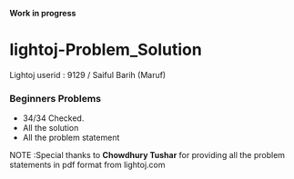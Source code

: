 **Work in progress**

# lightoj-Problem_Solution

Lightoj userid : 9129 / Saiful Barih (Maruf)

### Beginners Problems
 
 + 34/34 Checked.
 + All the solution
 + All the problem statement



NOTE :Special thanks to **Chowdhury Tushar** for providing all the problem statements in pdf format from lightoj.com
